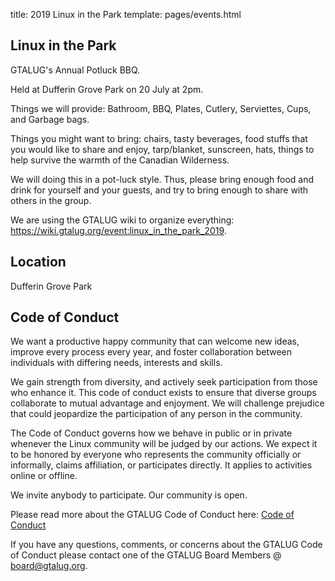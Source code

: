 title: 2019 Linux in the Park
template: pages/events.html

## Linux in the Park

GTALUG's Annual Potluck BBQ.

Held at Dufferin Grove Park on 20 July at 2pm.

Things we will provide: Bathroom, BBQ, Plates, Cutlery, Serviettes, Cups, and
Garbage bags.

Things you might want to bring: chairs, tasty beverages, food stuffs that you
would like to share and enjoy, tarp/blanket, sunscreen, hats, things to help
survive the warmth of the Canadian Wilderness.

We will doing this in a pot-luck style. Thus, please bring enough food and drink
for yourself and your guests, and try to bring enough to share with others in
the group.

We are using the GTALUG wiki to organize everything:
<https://wiki.gtalug.org/event:linux_in_the_park_2019>.

## Location

Dufferin Grove Park

## Code of Conduct

We want a productive happy community that can welcome new ideas, improve every
process every year, and foster collaboration between individuals with differing
needs, interests and skills.

We gain strength from diversity, and actively seek participation from those who
enhance it. This code of conduct exists to ensure that diverse groups
collaborate to mutual advantage and enjoyment. We will challenge prejudice that
could jeopardize the participation of any person in the community.

The Code of Conduct governs how we behave in public or in private whenever the
Linux community will be judged by our actions. We expect it to be honored by
everyone who represents the community officially or informally, claims
affiliation, or participates directly. It applies to activities online or
offline.

We invite anybody to participate. Our community is open.

Please read more about the GTALUG Code of Conduct here:
[Code of Conduct](http://gtalug.org/about/code-of-conduct/)

If you have any questions, comments, or concerns about the GTALUG Code of
Conduct please contact one of the GTALUG Board Members @ <board@gtalug.org>.
